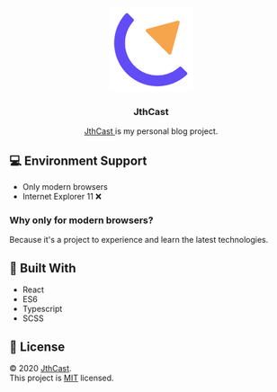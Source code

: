 <p align="center">
  <a rel="noreferrer" target="_blank" alt="logo" href="https://jthcast.github.io">
    <img width="150" src="./public/favicon.svg">
  </a>
  <h3 align="center">JthCast</h3>
  <p align="center">
    <a rel="noreferrer" target="_blank" alt="logo" href="https://jthcast.github.io">
      JthCast
    </a>
    is my personal blog project.
  </p>
</p>

## 💻 Environment Support

- Only modern browsers
- Internet Explorer 11 ❌

### Why only for modern browsers?

Because it's a project to experience and learn the latest technologies.

## 🔧 Built With

- React
- ES6
- Typescript
- SCSS

## 📝 License

© 2020 [JthCast](https://github.com/jthcast).  
This project is [MIT](./LICENSE.txt) licensed.